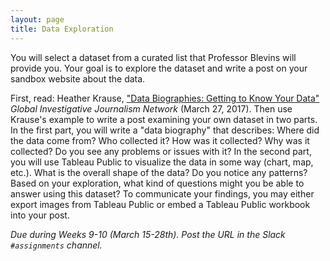 ```yaml
---
layout: page
title: Data Exploration
---
```



You will select a dataset from a curated list that Professor Blevins will provide you. Your goal is to explore the dataset and write a post on your sandbox website about the data. 

First, read: Heather Krause, ["Data Biographies: Getting to Know Your Data"](https://gijn.org/2017/03/27/data-biographies-getting-to-know-your-data/) *Global Investigative Journalism Network* (March 27, 2017). Then use Krause's example to write a post examining your own dataset in two parts. In the first part, you will write a "data biography" that describes: Where did the data come from? Who collected it? How was it collected? Why was it collected? Do you see any problems or issues with it? In the second part, you will use Tableau Public to visualize the data in some way (chart, map, etc.). What is the overall shape of the data? Do you notice any patterns? Based on your exploration, what kind of questions might you be able to answer using this dataset? To communicate your findings, you may either export images from Tableau Public or embed a Tableau Public workbook into your post.

*Due during Weeks 9-10 (March 15-28th). Post the URL in the Slack `#assignments` channel.*